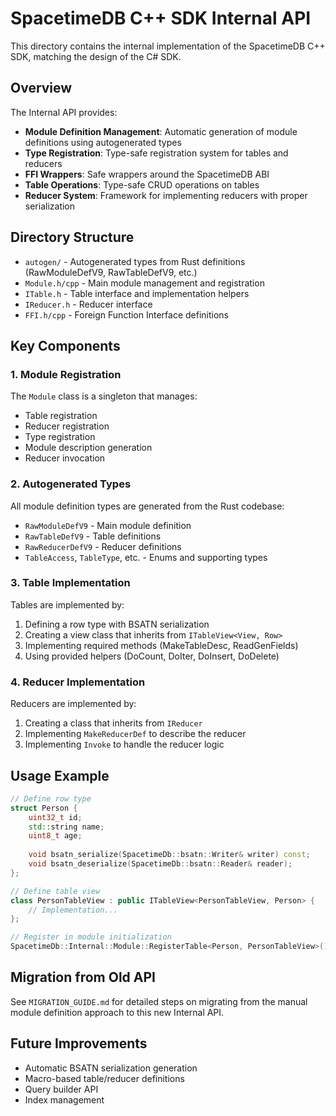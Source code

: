 # SpacetimeDB C++ SDK Internal API

This directory contains the internal implementation of the SpacetimeDB C++ SDK, matching the design of the C# SDK.

## Overview

The Internal API provides:
- **Module Definition Management**: Automatic generation of module definitions using autogenerated types
- **Type Registration**: Type-safe registration system for tables and reducers
- **FFI Wrappers**: Safe wrappers around the SpacetimeDB ABI
- **Table Operations**: Type-safe CRUD operations on tables
- **Reducer System**: Framework for implementing reducers with proper serialization

## Directory Structure

- `autogen/` - Autogenerated types from Rust definitions (RawModuleDefV9, RawTableDefV9, etc.)
- `Module.h/cpp` - Main module management and registration
- `ITable.h` - Table interface and implementation helpers
- `IReducer.h` - Reducer interface 
- `FFI.h/cpp` - Foreign Function Interface definitions

## Key Components

### 1. Module Registration

The `Module` class is a singleton that manages:
- Table registration
- Reducer registration
- Type registration
- Module description generation
- Reducer invocation

### 2. Autogenerated Types

All module definition types are generated from the Rust codebase:
- `RawModuleDefV9` - Main module definition
- `RawTableDefV9` - Table definitions
- `RawReducerDefV9` - Reducer definitions
- `TableAccess`, `TableType`, etc. - Enums and supporting types

### 3. Table Implementation

Tables are implemented by:
1. Defining a row type with BSATN serialization
2. Creating a view class that inherits from `ITableView<View, Row>`
3. Implementing required methods (MakeTableDesc, ReadGenFields)
4. Using provided helpers (DoCount, DoIter, DoInsert, DoDelete)

### 4. Reducer Implementation

Reducers are implemented by:
1. Creating a class that inherits from `IReducer`
2. Implementing `MakeReducerDef` to describe the reducer
3. Implementing `Invoke` to handle the reducer logic

## Usage Example

```cpp
// Define row type
struct Person {
    uint32_t id;
    std::string name;
    uint8_t age;
    
    void bsatn_serialize(SpacetimeDb::bsatn::Writer& writer) const;
    void bsatn_deserialize(SpacetimeDb::bsatn::Reader& reader);
};

// Define table view
class PersonTableView : public ITableView<PersonTableView, Person> {
    // Implementation...
};

// Register in module initialization
SpacetimeDb::Internal::Module::RegisterTable<Person, PersonTableView>();
```

## Migration from Old API

See `MIGRATION_GUIDE.md` for detailed steps on migrating from the manual module definition approach to this new Internal API.

## Future Improvements

- Automatic BSATN serialization generation
- Macro-based table/reducer definitions
- Query builder API
- Index management